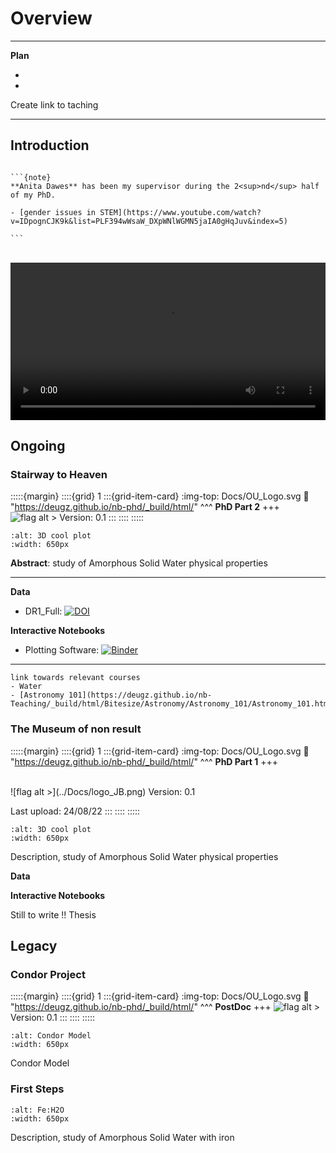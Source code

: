 # Overview

***
**Plan**

- 
-

Create link to taching 

***

## Introduction


````{margin} 

```{note} 
**Anita Dawes** has been my supervisor during the 2<sup>nd</sup> half of my PhD.

- [gender issues in STEM](https://www.youtube.com/watch?v=IDpognCJK9k&list=PLF394wWsaW_DXpWNlWGMN5jaIA0gHqJuv&index=5) 

```

````
<br>

<video src="../_static/videos/EU Space Awareness Career Interviews Anita Dawes, Astrochemist __ FULL 3 min version.mp4" width="100%" height="" controls>
  Your browser does not support the video tag.
</video>


## Ongoing

### Stairway to Heaven

:::::{margin} 
::::{grid} 1
:::{grid-item-card} 
:img-top: Docs/OU_Logo.svg
:link: "https://deugz.github.io/nb-phd/_build/html/"
^^^
**PhD Part 2** 
+++
![flag alt >](../Docs/logo_JB.png) Version: 0.1 
:::
::::
:::::


<article id="P1">
    
<div id="subdiv2">

```{image} Docs/3Dsuccess.png
:alt: 3D cool plot
:width: 650px
```

    
</div>
    
<div id="subdiv2">    
  
**Abstract**: study of Amorphous Solid Water physical properties
    
    
</div>
    
</article>

***


<article id="P1">
    
<div id="subdiv2">

**Data**

- DR1_Full: [![DOI](https://zenodo.org/badge/DOI/10.5281/zenodo.7220303.svg)](https://doi.org/10.5281/zenodo.7220303)


    
</div>
    
<div id="subdiv2">
    
**Interactive Notebooks**

- Plotting Software: [![Binder](https://mybinder.org/badge_logo.svg)](https://mybinder.org/v2/gh/Deugz/ASW_Data_Processing/HEAD?labpath=Data_Analysis_Binder.ipynb)


    
</div>
    
</article>

***

```{admonition} A bit of context
link towards relevant courses
- Water
- [Astronomy 101](https://deugz.github.io/nb-Teaching/_build/html/Bitesize/Astronomy/Astronomy_101/Astronomy_101.html)
```




### The Museum of non result

:::::{margin} 
::::{grid} 1
:::{grid-item-card} 
:img-top: Docs/OU_Logo.svg
:link: "https://deugz.github.io/nb-phd/_build/html/"
^^^
**PhD Part 1**
+++

<br>
![flag alt >](../Docs/logo_JB.png) Version: 0.1 

Last upload: 24/08/22
:::
::::
:::::

<article id="P1">
    
<div id="subdiv2">

```{image} Docs/Bench_And_Glovebox_Assembly_20-12-2019_IMG3.jpg
:alt: 3D cool plot
:width: 650px
```

    
</div>
    
<div id="subdiv2">    
  
Description, study of Amorphous Solid Water physical properties
    
    
</div>
    
</article>

**Data**
    
**Interactive Notebooks**

Still to write !! Thesis 


## Legacy


### Condor Project 

:::::{margin} 
::::{grid} 1
:::{grid-item-card} 
:img-top: Docs/OU_Logo.svg
:link: "https://deugz.github.io/nb-phd/_build/html/"
^^^
**PostDoc**
+++
![flag alt >](../Docs/logo_JB.png) Version: 0.1 
:::
::::
:::::

<article id="P1">
    
<div id="subdiv2">

```{image} Docs/Capture_Jim.PNG
:alt: Condor Model
:width: 650px
```

    
</div>
    
<div id="subdiv2">    
  
Condor Model
    
</div>
    
</article>

### First Steps

<article id="P1">
    
<div id="subdiv2">

```{image} Docs/FeH2O.png
:alt: Fe:H2O
:width: 650px
```

    
</div>
    
<div id="subdiv2">    
  
Description, study of Amorphous Solid Water with iron
</div>
    
</article>

